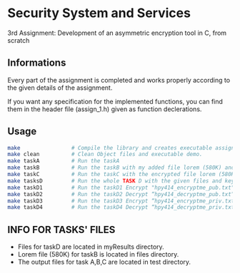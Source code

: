 # Security System and Services

3rd Assignment: Development of an asymmetric encryption tool in C, from scratch

## Informations

Every part of the assignment is completed and works properly according to the given details of the assignment.

If you want any specification for the implemented functions, you can find them in the header file (assign_1.h) given as function declerations.

## Usage

```bash
make                # Compile the library and creates executable assign_3.
make clean          # Clean Object files and executable demo.
make taskA          # Run the taskA
make taskB          # Run the taskB with my added file lorem (580K) and the taskA public key.
make taskC          # Run the taskC with the encrypted file lorem (580K) and the taskA private key.
make tasksD         # Run the whole TASK D with the given files and keys.
make taskD1         # Run the taskD1 Encrypt "hpy414_encryptme_pub.txt" using the hpy414_public.key.
make taskD2         # Run the taskD2 Decrypt “hpy414_decryptme_pub.txt” using the hpy414_public.key.
make taskD3         # Run the taskD3 Encrypt “hpy414_encryptme_priv.txt” using the hpy414_private.key.
make taskD4         # Run the taskD4 Decrypt “hpy414_decryptme_priv.txt” using the hpy414_private.key.
```

## INFO FOR TASKS' FILES

* Files for taskD are located in myResults directory.
* Lorem file (580K) for taskB is located in files directory.
* The output files for task A,B,C are located in test directory.
